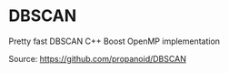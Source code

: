 DBSCAN
======

Pretty fast DBSCAN C++ Boost OpenMP implementation

Source: https://github.com/propanoid/DBSCAN
